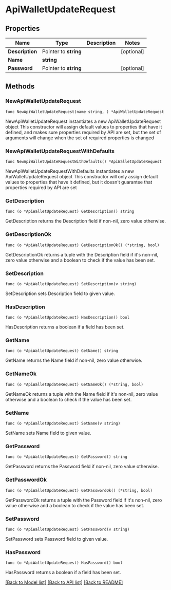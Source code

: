 # ApiWalletUpdateRequest

## Properties

Name | Type | Description | Notes
------------ | ------------- | ------------- | -------------
**Description** | Pointer to **string** |  | [optional] 
**Name** | **string** |  | 
**Password** | Pointer to **string** |  | [optional] 

## Methods

### NewApiWalletUpdateRequest

`func NewApiWalletUpdateRequest(name string, ) *ApiWalletUpdateRequest`

NewApiWalletUpdateRequest instantiates a new ApiWalletUpdateRequest object
This constructor will assign default values to properties that have it defined,
and makes sure properties required by API are set, but the set of arguments
will change when the set of required properties is changed

### NewApiWalletUpdateRequestWithDefaults

`func NewApiWalletUpdateRequestWithDefaults() *ApiWalletUpdateRequest`

NewApiWalletUpdateRequestWithDefaults instantiates a new ApiWalletUpdateRequest object
This constructor will only assign default values to properties that have it defined,
but it doesn't guarantee that properties required by API are set

### GetDescription

`func (o *ApiWalletUpdateRequest) GetDescription() string`

GetDescription returns the Description field if non-nil, zero value otherwise.

### GetDescriptionOk

`func (o *ApiWalletUpdateRequest) GetDescriptionOk() (*string, bool)`

GetDescriptionOk returns a tuple with the Description field if it's non-nil, zero value otherwise
and a boolean to check if the value has been set.

### SetDescription

`func (o *ApiWalletUpdateRequest) SetDescription(v string)`

SetDescription sets Description field to given value.

### HasDescription

`func (o *ApiWalletUpdateRequest) HasDescription() bool`

HasDescription returns a boolean if a field has been set.

### GetName

`func (o *ApiWalletUpdateRequest) GetName() string`

GetName returns the Name field if non-nil, zero value otherwise.

### GetNameOk

`func (o *ApiWalletUpdateRequest) GetNameOk() (*string, bool)`

GetNameOk returns a tuple with the Name field if it's non-nil, zero value otherwise
and a boolean to check if the value has been set.

### SetName

`func (o *ApiWalletUpdateRequest) SetName(v string)`

SetName sets Name field to given value.


### GetPassword

`func (o *ApiWalletUpdateRequest) GetPassword() string`

GetPassword returns the Password field if non-nil, zero value otherwise.

### GetPasswordOk

`func (o *ApiWalletUpdateRequest) GetPasswordOk() (*string, bool)`

GetPasswordOk returns a tuple with the Password field if it's non-nil, zero value otherwise
and a boolean to check if the value has been set.

### SetPassword

`func (o *ApiWalletUpdateRequest) SetPassword(v string)`

SetPassword sets Password field to given value.

### HasPassword

`func (o *ApiWalletUpdateRequest) HasPassword() bool`

HasPassword returns a boolean if a field has been set.


[[Back to Model list]](../README.md#documentation-for-models) [[Back to API list]](../README.md#documentation-for-api-endpoints) [[Back to README]](../README.md)


